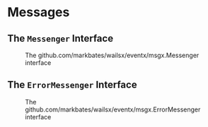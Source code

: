 # Messages

## The `Messenger` Interface

<figure id="messenger" type="listing">

<go doc="github.com/markbates/wailsx/eventx/msgx.Messenger"></go>

<figcaption>The <godoc>github.com/markbates/wailsx/eventx/msgx.Messenger</godoc> interface</figcaption>

</figure>

## The `ErrorMessenger` Interface

<figure id="error-messenger" type="listing">

<go doc="github.com/markbates/wailsx/eventx/msgx.ErrorMessenger"></go>

<figcaption>The <godoc>github.com/markbates/wailsx/eventx/msgx.ErrorMessenger</godoc> interface</figcaption>

</figure>

